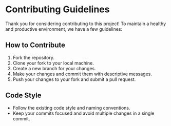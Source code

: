 # Contributing Guidelines

Thank you for considering contributing to this project! To maintain a healthy and productive environment, we have a few guidelines:

## How to Contribute
1. Fork the repository.
2. Clone your fork to your local machine.
3. Create a new branch for your changes.
4. Make your changes and commit them with descriptive messages.
5. Push your changes to your fork and submit a pull request.

## Code Style
- Follow the existing code style and naming conventions.
- Keep your commits focused and avoid multiple changes in a single commit.
